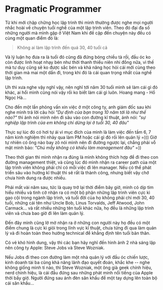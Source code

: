 # Pragmatic Programmer

Từ khi mới chập chững học lập trình thì mình thường được nghe mọi người nhắc hoài về chuyện tuổi nghề của một lập trình viên. Theo đó đại đa số những người mà mình gặp ở Việt Nam khi đề cập đến chuyện này đều có cùng một quan điểm đó là: 

> Không ai làm lập trình đến quá 30, 40 tuổi cả

Và lý luận họ đưa ra là tuổi đó cũng đã đứng bóng chiều tà rồi, đầu óc ko còn được linh hoạt nhạy bén như thời thanh thiếu niên nhi đồng nữa, vì thế mà tư duy cũng sẽ ko được sắc bén và khả năng học hỏi cái mới cùng theo thời gian mà mai một dần đi, trong khi đó là cái quan trọng nhất của nghề lập trình.

Uh thì xưa nghe vậy nghĩ vậy, nên nghĩ tới năm 30 tuổi mình sẽ làm cái gì đó khác, ai hổi mình cũng nói vậy rồi ko biết làm cái gì luôn. Hoang mang - Hồ Ngọc Hà...

Cho đến một lần phỏng vấn xin việc ở một công ty, anh giám đốc sau khi nghe mình trả lời câu hỏi _"Dự định của bạn trong 10 năm tới là như thế nào?"_ thì ảnh nói mình nên đi sâu vào con đường kĩ thuật, ảnh nói: _"sự nghiệp lập trình của em không chỉ dừng lại ở tuổi 30, 40 đâu"_

Thực sự lúc đó có hơi tự ái vì mục đích của mình là làm việc đến tầm 6, 7 năm kinh nghiệm thì nhảy qua làm PM hoặc cái gì đó rồi lên quản lý =))) Giờ tự nhiên có ông nào bay zô nói mình nên đi đường ngược lại, chẳng phải vỗ mặt mình bảo: _"Chú mầy không có khiếu làm management đâu"_ =))

Theo thời gian thì mình nhận ra đúng là mình không thích hợp để đi theo con đường management thiệt, và cũng lúc đó mình nhận ra career path của một lập trình viên không phải chỉ có mỗi việc đi lên manager. Nếu có thể phát triển sâu vào hướng kĩ thuật thì sẽ rất là thành công, nhưng biết vậy chớ chưa hình dung ra được nhiều.

Phải mất vài năm sau, tức là quay trở lại thời điểm bây giờ, mình có dịp tìm hiểu nhiều và tình cờ nhận ra có một bộ phận những lập trình viên cực kì gạo cội trong ngành lập trình, và tuổi đời của họ không phải chỉ mới 30, 40 tuổi, những cái tên như Uncle Bob, Linus Torvalds, Jeff Atwood, John Carmack... và rất nhiều những tên tuổi khác nữa, họ đều là những lập trình viên và chưa bao giờ đi lên làm quản lý. 

Đến đây mình cũng lờ mờ nhận ra ở những con người này họ đều có một điểm chung là cực kì giỏi trong lĩnh vực kĩ thuật, chưa từng đi qua làm quản lý và đi hoàn toàn theo hướng technical để khẳng định tên tuổi bản thân.

Có vẻ khó hình dung, vậy thì các bạn hãy nghĩ đến hình ảnh 2 nhà sáng lập nên công ty Apple: Steve Jobs và Steve Wozniak.

Nếu Jobs đi theo con đường làm một nhà quản lý với đầu óc chiến lược, kinh doanh tài ba cũng khả năng lãnh đạo quyết đoán, khắc khe -- nghe không giống mình tí nào, thì Steve Wozniak, một ông già geek chính hiệu, nerd chính hiệu, là cái đầu đứng sau những phát minh nổi tiếng của Apple thời bấy giờ. Người đứng sau ánh đèn sân khấu để một tay dựng lên toàn bộ cái sân khấu...


